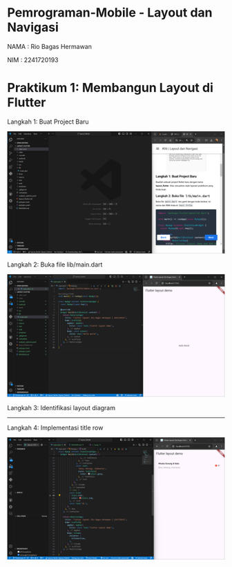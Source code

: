 # Pemrograman-Mobile - Layout dan Navigasi

NAMA     : Rio Bagas Hermawan

NIM      : 2241720193


# Praktikum 1: Membangun Layout di Flutter

Langkah 1: Buat Project Baru

![Screenshots Langkah 1](images\1_1.png)

Langkah 2: Buka file lib/main.dart

![Screenshots Langkah 2](images\1_2.png)

Langkah 3: Identifikasi layout diagram

- - - 

Langkah 4: Implementasi title row

![Screenshots Langkah 1](images\1_4.png)

